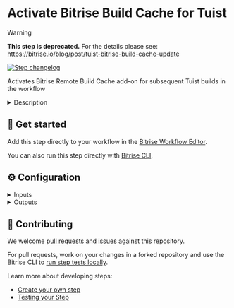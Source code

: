 # Activate Bitrise Build Cache for Tuist

> [!WARNING]  
> **This step is deprecated.** For the details please see: https://bitrise.io/blog/post/tuist-bitrise-build-cache-update

[![Step changelog](https://shields.io/github/v/release/bitrise-steplib/bitrise-step-activate-tuist-cache?include_prereleases&label=changelog&color=blueviolet)](https://github.com/bitrise-steplib/bitrise-step-activate-tuist-cache/releases)

Activates Bitrise Remote Build Cache add-on for subsequent Tuist builds in the workflow

<details>
<summary>Description</summary>

This Step activates Bitrise's remote build cache add-on for subsequent Tuist executions in the workflow.

After this Step executes, Tuist builds will automatically read from the remote cache and push new entries.

</details>

## 🧩 Get started

Add this step directly to your workflow in the [Bitrise Workflow Editor](https://devcenter.bitrise.io/steps-and-workflows/steps-and-workflows-index/).

You can also run this step directly with [Bitrise CLI](https://github.com/bitrise-io/bitrise).

## ⚙️ Configuration

<details>
<summary>Inputs</summary>
There are no inputs defined in this step
</details>

<details>
<summary>Outputs</summary>
There are no outputs defined in this step
</details>

## 🙋 Contributing

We welcome [pull requests](https://github.com/bitrise-steplib/bitrise-step-activate-tuist-cache/pulls) and [issues](https://github.com/bitrise-steplib/bitrise-step-activate-tuist-cache/issues) against this repository.

For pull requests, work on your changes in a forked repository and use the Bitrise CLI to [run step tests locally](https://devcenter.bitrise.io/bitrise-cli/run-your-first-build/).

Learn more about developing steps:

- [Create your own step](https://devcenter.bitrise.io/contributors/create-your-own-step/)
- [Testing your Step](https://devcenter.bitrise.io/contributors/testing-and-versioning-your-steps/)
